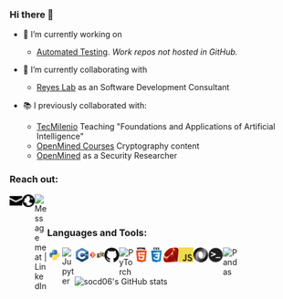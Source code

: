 ### Hi there 👋

- :construction_worker: I’m currently working on
   - [Automated Testing](https://www.ipgphotonics.com/). *Work repos not hosted in GitHub.*
  
- :handshake: I’m currently collaborating with
   - [Reyes Lab](http://reyeslab.github.io/) as an Software Development Consultant

- :books: I previously collaborated with:
   - [TecMilenio](https://tecmilenio.mx/es/master-en-inteligencia-artificial) Teaching "Foundations and Applications of Artificial Intelligence"
   - [OpenMined Courses](https://courses.openmined.org/) Cryptography content 
   - [OpenMined](https://github.com/OpenMined/) as a Security Researcher

### Reach out:

[<img align="left" alt="Email me" width="22px" src="https://raw.githubusercontent.com/iconic/open-iconic/master/svg/envelope-closed.svg" />][email]
[<img align="left" alt="Portfolio" width="22px" src="https://raw.githubusercontent.com/iconic/open-iconic/master/svg/globe.svg" />][website]
[<img align="left" alt="Message me at | LinkedIn" width="22px" src="https://cdn.jsdelivr.net/npm/simple-icons@v3/icons/linkedin.svg" />][linkedin]

<br />
<br />

### Languages and Tools:

[<img align="left" alt="Python" width="26px" src="https://raw.githubusercontent.com/github/explore/80688e429a7d4ef2fca1e82350fe8e3517d3494d/topics/python/python.png" />][hospital-beds]
[<img align="left" alt="Jupyter" width="22px" src="https://upload.wikimedia.org/wikipedia/commons/thumb/3/38/Jupyter_logo.svg/1200px-Jupyter_logo.svg.png" />][private-ml]
[<img align="left" alt="C++" width="26px" src="https://raw.githubusercontent.com/github/explore/80688e429a7d4ef2fca1e82350fe8e3517d3494d/topics/cpp/cpp.png" />][dcm]
[<img align="left" alt="Git" width="26px" src="https://raw.githubusercontent.com/github/explore/80688e429a7d4ef2fca1e82350fe8e3517d3494d/topics/git/git.png" />][sims]
[<img align="left" alt="GitHub" width="26px" src="https://raw.githubusercontent.com/github/explore/78df643247d429f6cc873026c0622819ad797942/topics/github/github.png" />][sims]
[<img align="left" alt="PyTorch" width="26px" src="https://pytorch.org/assets/images/pytorch-logo.png" />][private-ml]
[<img align="left" alt="HTML5" width="26px" src="https://raw.githubusercontent.com/github/explore/80688e429a7d4ef2fca1e82350fe8e3517d3494d/topics/html/html.png" />][website]
[<img align="left" alt="CSS3" width="26px" src="https://raw.githubusercontent.com/github/explore/80688e429a7d4ef2fca1e82350fe8e3517d3494d/topics/css/css.png" />][website]
[<img align="left" alt="Ruby" width="26px" src="https://raw.githubusercontent.com/github/explore/80688e429a7d4ef2fca1e82350fe8e3517d3494d/topics/ruby/ruby.png" />][reyes-lab]
[<img align="left" alt="JavaScript" width="26px" src="https://raw.githubusercontent.com/github/explore/80688e429a7d4ef2fca1e82350fe8e3517d3494d/topics/javascript/javascript.png" />][recalls]
[<img align="left" alt="HTML5" width="26px" src="https://raw.githubusercontent.com/github/explore/80688e429a7d4ef2fca1e82350fe8e3517d3494d/topics/json/json.png" />][recalls]
[<img align="left" alt="Shell" width="26px" src="https://raw.githubusercontent.com/github/explore/80688e429a7d4ef2fca1e82350fe8e3517d3494d/topics/terminal/terminal.png" />][sims]
[<img align="left" alt="Pandas" width="26px" src="https://s3-ap-south-1.amazonaws.com/av-blog-media/wp-content/uploads/2018/03/pandas.jpg" />][med-data]
<br />
<br />



![socd06's GitHub stats](https://github-readme-stats.vercel.app/api?username=socd06&show_icons=true&hide_border=true)

[email]: mailto:csalgado@uwo.ca
[website]: https://socd06.github.io/
[linkedin]: https://linkedin.com/in/eng-socd
[private-ml]: https://github.com/socd06/private_nlp
[hospital-beds]: https://github.com/socd06/hospital-beds
[sims]: https://github.com/socd06/lennard-jones-sims
[reyes-lab]: https://github.com/reyeslab/reyeslab.github.io
[dcm]: https://github.com/socd06/DCMBoneVolRenderer
[recalls]: https://github.com/socd06/recalls
[med-data]: https://github.com/socd06/medical-nlp


<!--
**socd06/socd06** is a ✨ _special_ ✨ repository because its `README.md` (this file) appears on your GitHub profile.

Here are some ideas to get you started:

- 🔭 I’m currently working on ...
- 🌱 I’m currently learning ...
- 👯 I’m looking to collaborate on ...
- 🤔 I’m looking for help with ...
- 💬 Ask me about ...
- 📫 How to reach me: ...
- 😄 Pronouns: ...
- ⚡ Fun fact: ...
-->
